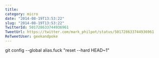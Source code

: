 ```yaml
---
title: 
category: micro
date: "2014-08-19T13:53:22"
slug: "2014-08-19T13:53:22"
TwitterId: 501728633744936961
TweetUrl: https://twitter.com/mark_philpot/status/501728633744936961
ReTweetUser: geekandpoke
---
```


<i class="fa fa-retweet" aria-hidden="true"></i> git config --global alias.fuck "reset --hard HEAD~1"